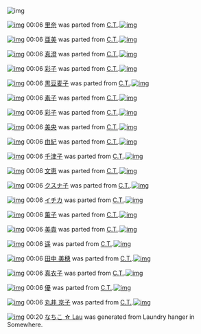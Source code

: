 ![img](http://gdrive-cdn.herokuapp.com/537b65a5bc09f0000721dda7/512px-barcode.png)

[![img](http://www.deviantsart.com/3kjrspj.png)](http://www.barcodekanojo.com/kanojo/3106344/%E9%87%8C%E5%A5%88) 00:06 [里奈](http://www.barcodekanojo.com/kanojo/3106344/%E9%87%8C%E5%A5%88) was parted from [C.T.](http://www.barcodekanojo.com/kanojo/3106344/%E9%87%8C%E5%A5%88).[![img](http://www.deviantsart.com/fhrc6a.jpeg)](http://www.barcodekanojo.com/user/272165/C.T.) 

[![img](http://www.deviantsart.com/jnkufs.png)](http://www.barcodekanojo.com/kanojo/2417003/%E4%BA%9C%E7%BE%8E) 00:06 [亜美](http://www.barcodekanojo.com/kanojo/2417003/%E4%BA%9C%E7%BE%8E) was parted from [C.T.](http://www.barcodekanojo.com/kanojo/2417003/%E4%BA%9C%E7%BE%8E).[![img](http://www.deviantsart.com/fhrc6a.jpeg)](http://www.barcodekanojo.com/user/272165/C.T.) 

[![img](http://www.deviantsart.com/2gv1a0c.png)](http://www.barcodekanojo.com/kanojo/2474908/%E7%9C%9F%E6%BE%84) 00:06 [真澄](http://www.barcodekanojo.com/kanojo/2474908/%E7%9C%9F%E6%BE%84) was parted from [C.T.](http://www.barcodekanojo.com/kanojo/2474908/%E7%9C%9F%E6%BE%84).[![img](http://www.deviantsart.com/fhrc6a.jpeg)](http://www.barcodekanojo.com/user/272165/C.T.) 

[![img](http://www.deviantsart.com/3ahju73.png)](http://www.barcodekanojo.com/kanojo/2471730/%E5%BD%A9%E5%AD%90) 00:06 [彩子](http://www.barcodekanojo.com/kanojo/2471730/%E5%BD%A9%E5%AD%90) was parted from [C.T.](http://www.barcodekanojo.com/kanojo/2471730/%E5%BD%A9%E5%AD%90).[![img](http://www.deviantsart.com/fhrc6a.jpeg)](http://www.barcodekanojo.com/user/272165/C.T.) 

[![img](http://www.deviantsart.com/31ob3mh.png)](http://www.barcodekanojo.com/kanojo/2464498/%E9%BB%92%E8%B1%86%E9%BA%A6%E5%AD%90) 00:06 [黒豆麦子](http://www.barcodekanojo.com/kanojo/2464498/%E9%BB%92%E8%B1%86%E9%BA%A6%E5%AD%90) was parted from [C.T.](http://www.barcodekanojo.com/kanojo/2464498/%E9%BB%92%E8%B1%86%E9%BA%A6%E5%AD%90).[![img](http://www.deviantsart.com/fhrc6a.jpeg)](http://www.barcodekanojo.com/user/272165/C.T.) 

[![img](http://www.deviantsart.com/3lpqdla.png)](http://www.barcodekanojo.com/kanojo/2481004/%E7%B4%A0%E5%AD%90) 00:06 [素子](http://www.barcodekanojo.com/kanojo/2481004/%E7%B4%A0%E5%AD%90) was parted from [C.T.](http://www.barcodekanojo.com/kanojo/2481004/%E7%B4%A0%E5%AD%90).[![img](http://www.deviantsart.com/fhrc6a.jpeg)](http://www.barcodekanojo.com/user/272165/C.T.) 

[![img](http://www.deviantsart.com/34n287j.png)](http://www.barcodekanojo.com/kanojo/2747877/%E5%BD%A9%E5%AD%90) 00:06 [彩子](http://www.barcodekanojo.com/kanojo/2747877/%E5%BD%A9%E5%AD%90) was parted from [C.T.](http://www.barcodekanojo.com/kanojo/2747877/%E5%BD%A9%E5%AD%90).[![img](http://www.deviantsart.com/fhrc6a.jpeg)](http://www.barcodekanojo.com/user/272165/C.T.) 

[![img](http://www.deviantsart.com/iuualb.png)](http://www.barcodekanojo.com/kanojo/2749232/%E7%BE%8E%E5%A4%AE) 00:06 [美央](http://www.barcodekanojo.com/kanojo/2749232/%E7%BE%8E%E5%A4%AE) was parted from [C.T.](http://www.barcodekanojo.com/kanojo/2749232/%E7%BE%8E%E5%A4%AE).[![img](http://www.deviantsart.com/fhrc6a.jpeg)](http://www.barcodekanojo.com/user/272165/C.T.) 

[![img](http://www.deviantsart.com/25cc7eu.png)](http://www.barcodekanojo.com/kanojo/2749474/%E7%94%B1%E7%B4%80) 00:06 [由紀](http://www.barcodekanojo.com/kanojo/2749474/%E7%94%B1%E7%B4%80) was parted from [C.T.](http://www.barcodekanojo.com/kanojo/2749474/%E7%94%B1%E7%B4%80).[![img](http://www.deviantsart.com/fhrc6a.jpeg)](http://www.barcodekanojo.com/user/272165/C.T.) 

[![img](http://www.deviantsart.com/9d6tjq.png)](http://www.barcodekanojo.com/kanojo/2745649/%E5%8D%83%E6%B4%A5%E5%AD%90) 00:06 [千津子](http://www.barcodekanojo.com/kanojo/2745649/%E5%8D%83%E6%B4%A5%E5%AD%90) was parted from [C.T.](http://www.barcodekanojo.com/kanojo/2745649/%E5%8D%83%E6%B4%A5%E5%AD%90).[![img](http://www.deviantsart.com/fhrc6a.jpeg)](http://www.barcodekanojo.com/user/272165/C.T.) 

[![img](http://www.deviantsart.com/288dfli.png)](http://www.barcodekanojo.com/kanojo/2745740/%E6%96%87%E6%81%B5) 00:06 [文恵](http://www.barcodekanojo.com/kanojo/2745740/%E6%96%87%E6%81%B5) was parted from [C.T.](http://www.barcodekanojo.com/kanojo/2745740/%E6%96%87%E6%81%B5).[![img](http://www.deviantsart.com/fhrc6a.jpeg)](http://www.barcodekanojo.com/user/272165/C.T.) 

[![img](http://www.deviantsart.com/2uendp3.png)](http://www.barcodekanojo.com/kanojo/2464502/%E3%82%AF%E3%82%B9%E3%83%8A%E5%AD%90) 00:06 [クスナ子](http://www.barcodekanojo.com/kanojo/2464502/%E3%82%AF%E3%82%B9%E3%83%8A%E5%AD%90) was parted from [C.T.](http://www.barcodekanojo.com/kanojo/2464502/%E3%82%AF%E3%82%B9%E3%83%8A%E5%AD%90).[![img](http://www.deviantsart.com/fhrc6a.jpeg)](http://www.barcodekanojo.com/user/272165/C.T.) 

[![img](http://www.deviantsart.com/tggr7t.png)](http://www.barcodekanojo.com/kanojo/2456545/%E3%82%A4%E3%83%81%E3%82%AB) 00:06 [イチカ](http://www.barcodekanojo.com/kanojo/2456545/%E3%82%A4%E3%83%81%E3%82%AB) was parted from [C.T.](http://www.barcodekanojo.com/kanojo/2456545/%E3%82%A4%E3%83%81%E3%82%AB).[![img](http://www.deviantsart.com/fhrc6a.jpeg)](http://www.barcodekanojo.com/user/272165/C.T.) 

[![img](http://www.deviantsart.com/1asqnp2.png)](http://www.barcodekanojo.com/kanojo/2465954/%E8%96%AB%E5%AD%90) 00:06 [薫子](http://www.barcodekanojo.com/kanojo/2465954/%E8%96%AB%E5%AD%90) was parted from [C.T.](http://www.barcodekanojo.com/kanojo/2465954/%E8%96%AB%E5%AD%90).[![img](http://www.deviantsart.com/fhrc6a.jpeg)](http://www.barcodekanojo.com/user/272165/C.T.) 

[![img](http://www.deviantsart.com/3rtuuug.png)](http://www.barcodekanojo.com/kanojo/2484241/%E7%BE%8E%E8%B2%B4) 00:06 [美貴](http://www.barcodekanojo.com/kanojo/2484241/%E7%BE%8E%E8%B2%B4) was parted from [C.T.](http://www.barcodekanojo.com/kanojo/2484241/%E7%BE%8E%E8%B2%B4).[![img](http://www.deviantsart.com/fhrc6a.jpeg)](http://www.barcodekanojo.com/user/272165/C.T.) 

[![img](http://www.deviantsart.com/2frt29n.png)](http://www.barcodekanojo.com/kanojo/2427317/%E9%81%A5) 00:06 [遥](http://www.barcodekanojo.com/kanojo/2427317/%E9%81%A5) was parted from [C.T.](http://www.barcodekanojo.com/kanojo/2427317/%E9%81%A5).[![img](http://www.deviantsart.com/fhrc6a.jpeg)](http://www.barcodekanojo.com/user/272165/C.T.) 

[![img](http://www.deviantsart.com/27lk3ke.png)](http://www.barcodekanojo.com/kanojo/3100341/%E7%94%B0%E4%B8%AD%20%E7%BE%8E%E7%A9%82) 00:06 [田中 美穂](http://www.barcodekanojo.com/kanojo/3100341/%E7%94%B0%E4%B8%AD%20%E7%BE%8E%E7%A9%82) was parted from [C.T.](http://www.barcodekanojo.com/kanojo/3100341/%E7%94%B0%E4%B8%AD%20%E7%BE%8E%E7%A9%82).[![img](http://www.deviantsart.com/fhrc6a.jpeg)](http://www.barcodekanojo.com/user/272165/C.T.) 

[![img](http://www.deviantsart.com/2t7fa8n.png)](http://www.barcodekanojo.com/kanojo/3109050/%E7%9C%9F%E8%A1%A3%E5%AD%90) 00:06 [真衣子](http://www.barcodekanojo.com/kanojo/3109050/%E7%9C%9F%E8%A1%A3%E5%AD%90) was parted from [C.T.](http://www.barcodekanojo.com/kanojo/3109050/%E7%9C%9F%E8%A1%A3%E5%AD%90).[![img](http://www.deviantsart.com/fhrc6a.jpeg)](http://www.barcodekanojo.com/user/272165/C.T.) 

[![img](http://www.deviantsart.com/2h2jdl0.png)](http://www.barcodekanojo.com/kanojo/3099068/%E5%84%AA) 00:06 [優](http://www.barcodekanojo.com/kanojo/3099068/%E5%84%AA) was parted from [C.T.](http://www.barcodekanojo.com/kanojo/3099068/%E5%84%AA).[![img](http://www.deviantsart.com/fhrc6a.jpeg)](http://www.barcodekanojo.com/user/272165/C.T.) 

[![img](http://www.deviantsart.com/mlmq7t.png)](http://www.barcodekanojo.com/kanojo/3100353/%E4%B8%B8%E4%BA%95%20%E4%BA%AC%E5%AD%90) 00:06 [丸井 京子](http://www.barcodekanojo.com/kanojo/3100353/%E4%B8%B8%E4%BA%95%20%E4%BA%AC%E5%AD%90) was parted from [C.T.](http://www.barcodekanojo.com/kanojo/3100353/%E4%B8%B8%E4%BA%95%20%E4%BA%AC%E5%AD%90).[![img](http://www.deviantsart.com/fhrc6a.jpeg)](http://www.barcodekanojo.com/user/272165/C.T.) 

[![img](http://www.deviantsart.com/17l64mi.png)](http://www.barcodekanojo.com/kanojo/3192999/%E3%81%AA%E3%81%A1%E3%81%93%20%E2%98%86%20Lau) 00:20 [なちこ ☆ Lau](http://www.barcodekanojo.com/kanojo/3192999/%E3%81%AA%E3%81%A1%E3%81%93%20%E2%98%86%20Lau) was generated from Laundry hanger in Somewhere.

